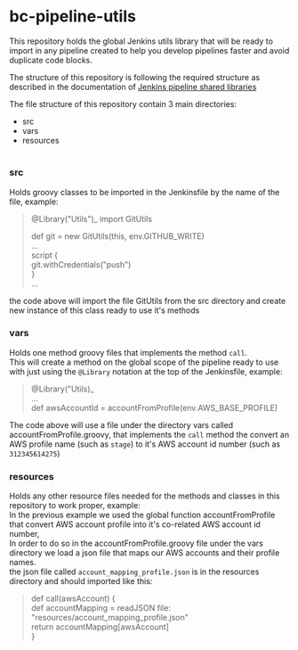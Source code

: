 # bc-pipeline-utils

This repository holds the global Jenkins utils library that will be ready to import in any pipeline created to help you develop pipelines faster and avoid duplicate code blocks.

The structure of this repository is following the required structure as described in the documentation of [Jenkins pipeline shared libraries](https://jenkins.io/doc/book/pipeline/shared-libraries/)

The file structure of this repository contain 3 main directories:
 * src
 * vars
 * resources
#
### src
Holds groovy classes to be imported in the Jenkinsfile by the name of the file, example:
> @Library("Utils")_
> import GitUtils
>
> def git = new GitUtils(this, env.GITHUB_WRITE)  
> ...  
> script {  
> git.withCredentials("push")  
>}	
>...

the code above will import the file GitUtils from the src directory and create new instance of this class ready to use it's methods  

### vars
Holds one method groovy files that implements the method `call`.  
This will create a method on the global scope of the pipeline ready to use with just using the `@Library` notation at the top of the Jenkinsfile, example:
>@Library("Utils)_  
>...  
>def awsAccountId = accountFromProfile(env.AWS_BASE_PROFILE)

The code above will use a file under the directory vars called accountFromProfile.groovy, that implements the `call` method the convert an AWS profile name (such as `stage`) to it's AWS account id number (such as `312345614275`)

### resources
Holds any other resource files needed for the methods and classes in this repository to work proper, example:  
In the previous example we used the global function accountFromProfile that convert AWS account profile into it's co-related AWS account id number,  
In order to do so in the accountFromProfile.groovy file under the vars directory we load a json file that maps our AWS accounts and their profile names.  
the json file called `account_mapping_profile.json` is in the resources directory and should imported like this:
> def call(awsAccount) {  
    def accountMapping = readJSON file: "resources/account_mapping_profile.json"  
  return accountMapping[awsAccount]  
}
